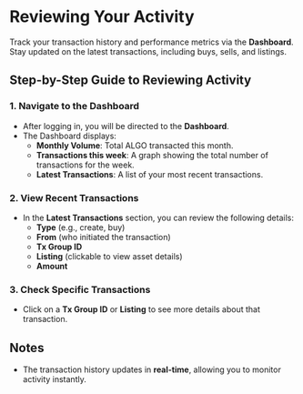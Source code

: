 # Reviewing Your Activity

Track your transaction history and performance metrics via the **Dashboard**. Stay updated on the latest transactions, including buys, sells, and listings.

## Step-by-Step Guide to Reviewing Activity

### 1. Navigate to the Dashboard

- After logging in, you will be directed to the **Dashboard**.
- The Dashboard displays:
  - **Monthly Volume**: Total ALGO transacted this month.
  - **Transactions this week**: A graph showing the total number of transactions for the week.
  - **Latest Transactions**: A list of your most recent transactions.

### 2. View Recent Transactions

- In the **Latest Transactions** section, you can review the following details:
  - **Type** (e.g., create, buy)
  - **From** (who initiated the transaction)
  - **Tx Group ID**
  - **Listing** (clickable to view asset details)
  - **Amount**

### 3. Check Specific Transactions

- Click on a **Tx Group ID** or **Listing** to see more details about that transaction.

## Notes

- The transaction history updates in **real-time**, allowing you to monitor activity instantly.
